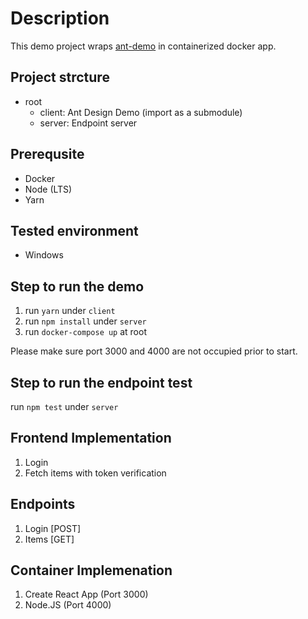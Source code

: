 # Description

This demo project wraps [ant-demo](https://github.com/ting-yun-career/antd-demo) in containerized docker app.

## Project strcture

- root
  - client: Ant Design Demo (import as a submodule)
  - server: Endpoint server

## Prerequsite

- Docker
- Node (LTS)
- Yarn

## Tested environment

- Windows

## Step to run the demo

1. run `yarn` under `client`
2. run `npm install` under `server`
3. run `docker-compose up` at root

Please make sure port 3000 and 4000 are not occupied prior to start.

## Step to run the endpoint test

run `npm test` under `server`

## Frontend Implementation

1. Login
2. Fetch items with token verification

## Endpoints

1. Login [POST]
2. Items [GET]

## Container Implemenation

1. Create React App (Port 3000)
2. Node.JS (Port 4000)
